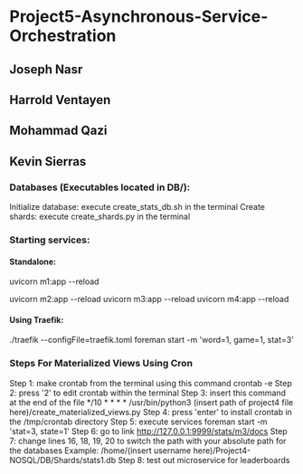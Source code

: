 # Project5-Asynchronous-Service-Orchestration
## Joseph Nasr
## Harrold Ventayen
## Mohammad Qazi
## Kevin Sierras
### Databases (Executables located in DB/):
Initialize database: execute create_stats_db.sh in the terminal
Create shards: execute create_shards.py in the terminal
### Starting services:
#### Standalone:
uvicorn m1:app --reload

uvicorn m2:app --reload
uvicorn m3:app --reload
uvicorn m4:app --reload
#### Using Traefik:
./traefik --configFile=traefik.toml
foreman start -m 'word=1, game=1, stat=3'
### Steps For Materialized Views Using Cron
Step 1: make crontab from the terminal using this command
crontab -e
Step 2: press '2' to edit crontab within the terminal
Step 3: insert this command at the end of the file
*/10 * * * * /usr/bin/python3 (insert path of project4 file here)/create_materialized_views.py
Step 4: press 'enter' to install crontab in the /tmp/crontab directory
Step 5: execute services
foreman start -m 'stat=3, state=1'
Step 6: go to link
http://127.0.0.1:9999/stats/m3/docs
Step 7: change lines 16, 18, 19, 20 to switch the path with your absolute path for the databases
Example:
/home/(insert username here)/Project4-NOSQL/DB/Shards/stats1.db
Step 8: test out microservice for leaderboards
